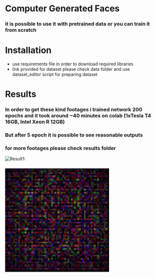 # Computer Generated Faces

### it is possible to use it with pretrained data or you can train it from scratch

# Installation
- use requirements file in order to download required libraries
- link provided for dataset please check data folder and use dataset_editor script for preparing dataset

# Results
### In order to get these kind footages i trained network 200 epochs and it took around ~40 minutes on colab (1xTesla T4 16GB, Intel Xeon R 12GB)
### But after 5 epoch it is possible to see reasonable outputs
### for more footages please check results folder


![Result1:](https://github.com/HJ23/CGF/blob/master/results/results.gif)
###
###
![Result2](https://github.com/HJ23/CGF/blob/master/results/results2.gif)

